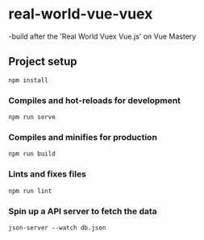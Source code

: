 # real-world-vue-vuex

-build after the 'Real World Vuex Vue.js' on Vue Mastery

## Project setup

```
npm install
```

### Compiles and hot-reloads for development

```
npm run serve
```

### Compiles and minifies for production

```
npm run build
```

### Lints and fixes files

```
npm run lint
```

### Spin up a API server to fetch the data

```
json-server --watch db.json
```
